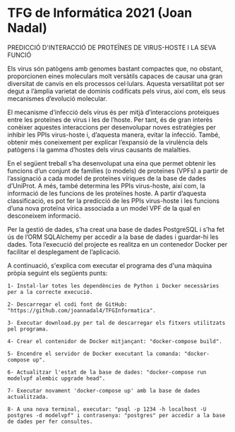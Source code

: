 # TFG de Informática 2021 (Joan Nadal)

PREDICCIÓ D'INTERACCIÓ DE PROTEÏNES DE VIRUS-HOSTE I LA SEVA FUNCIÓ

Els virus són patògens amb genomes bastant compactes que, no obstant, proporcionen eines moleculars molt versàtils capaces de causar una gran diversitat de canvis en els processos cel·lulars. Aquesta versatilitat pot ser degut a l’àmplia varietat de dominis codificats pels virus, així com, els seus mecanismes d’evolució molecular. 

El mecanisme d’infecció dels virus és per mitjà d’interaccions proteiques entre les proteïnes de virus i les de l’hoste. Per tant, és de gran interès conèixer aquestes interaccions per desenvolupar noves estratègies per inhibir les PPIs virus-hoste i, d’aquesta manera, evitar la infecció. També, obtenir més coneixement per explicar l’expansió de la virulència dels patògens i la gamma d’hostes dels virus causants de malalties.

En el següent treball s’ha desenvolupat una eina que permet obtenir les funcions d’un conjunt de famílies (o models) de proteïnes (VPFs) a partir de  l’assignació a cada model de proteïnes víriques de la base de dades d’UniProt.  A més, també determina les PPIs virus-hoste, així com, la informació de les funcions de les proteïnes hoste. A partir d’aquesta classificació, es pot fer la predicció de les PPIs virus-hoste i les funcions d’una nova proteïna vírica associada a un model VPF de la qual en desconeixem informació.

Per la gestió de dades, s’ha creat una base de dades PostgreSQL i s’ha fet ús de l’ORM SQLAlchemy per accedir a la base de dades i guardar-hi les dades. Tota l’execució del projecte es realitza en un contenedor Docker per facilitar el desplegament de l’aplicació.


A continuació, s'explica com executar el programa des d'una màquina pròpia seguint els següents punts:

	1- Instal·lar totes les dependències de Python i Docker necessàries per a la correcte execució.
	
	2- Descarregar el codi font de GitHub: "https://github.com/joannadal4/TFGInformatica".
	
	3- Executar download.py per tal de descarregar els fitxers utilitzats pel programa.
	
	4- Crear el contenidor de Docker mitjançant: "docker-compose build".
	
	5- Encendre el servidor de Docker executant la comanda: "docker-compose up".
	
	6- Actualitzar l'estat de la base de dades: "docker-compose run modelvpf alembic upgrade head".
	
	7- Executar novament 'docker-compose up' amb la base de dades actualitzada.
	
	8- A una nova terminal, executar: "psql -p 1234 -h localhost -U postgres -d modelvpf" i contrasenya: "postgres" per accedir a la base de dades per fer consultes. 

